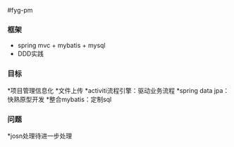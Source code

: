 #fyg-pm
   
### 框架  
* spring mvc + mybatis + mysql  
* DDD实践

### 目标  
*项目管理信息化
*文件上传
*activiti流程引擎：驱动业务流程
*spring data jpa：快熟原型开发
*整合mybatis：定制sql

### 问题
*josn处理待进一步处理




